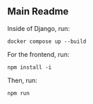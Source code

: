 ## Main Readme

Inside of Django, run:
```
docker compose up --build
```

For the frontend, run:
```
npm install -i
```

Then, run:
```
npm run
```